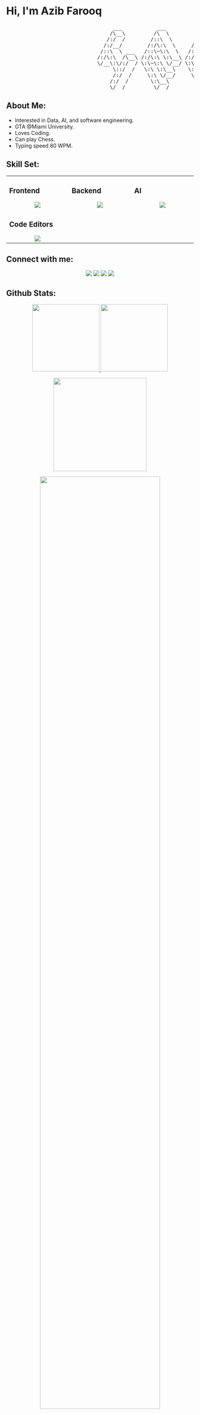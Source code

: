 # Hi, I'm Azib Farooq 

<pre>
                                  ___           ___           ___       ___       ___     
                                 /\__\         /\  \         /\__\     /\__\     /\  \    
                                /:/  /        /::\  \       /:/  /    /:/  /    /::\  \   
                               /:/__/        /:/\:\  \     /:/  /    /:/  /    /:/\:\  \  
                              /::\  \ ___   /::\~\:\  \   /:/  /    /:/  /    /:/  \:\  \ 
                             /:/\:\  /\__\ /:/\:\ \:\__\ /:/__/    /:/__/    /:/__/ \:\__\
                             \/__\:\/:/  / \:\~\:\ \/__/ \:\  \    \:\  \    \:\  \ /:/  /
                                  \::/  /   \:\ \:\__\    \:\  \    \:\  \    \:\  /:/  / 
                                  /:/  /     \:\ \/__/     \:\  \    \:\  \    \:\/:/  /  
                                 /:/  /       \:\__\        \:\__\    \:\__\    \::/  /   
                                 \/__/         \/__/         \/__/     \/__/     \/__/    
</pre>

## About Me:

- Interested in Data, AI, and software engineering.
- GTA @Miami University.
- Loves Coding.
- Can play Chess.
- Typing speed 80 WPM.
  
## Skill Set:

<table><tr><td valign="top" width="25%">

### Frontend  
<a href="https://github.com/itsazibfarooq">
<div align="center">  
       <img src="https://skillicons.dev/icons?i=html,css,js,nextjs,angular,react&perline=4" /> 
</div>
</a>
 </td><td valign="top" width="25%">
        
### Backend
<a href="https://github.com/itsazibfarooq">
<div align="center">
       <img src="https://skillicons.dev/icons?i=nodejs,flask,docker,aws,gcp,kafka,rabbitmq,git,&perline=4" /> 
</div>
</a>

</td><td valign="top" width="25%">
  
### AI
<a href="https://github.com/itsazibfarooq">
<div align="center">
       <img src="https://skillicons.dev/icons?i=pytorch,scikitlearn,numpy,opencv,pandas,matplotlib,pil,&perline=4" /> 
</div>
</a>
</td>
</tr>
<tr><td valign="top" width="25%">

### Code Editors  
<a href="https://github.com/itsazibfarooq">
<div align="center">  
       <img src="https://skillicons.dev/icons?i=vscode,vim,pycharm,&perline=4" /> 
</div>
</a>
 </td>
</tr>
</table>


## Connect with me:
<div align="center">
    <a href="https://www.linkedin.com/in/itsazibfarooq/" target="_blank"><img src="https://img.shields.io/badge/-Tayyaba%20Tabassum-0077B5?style=flat&logo=Linkedin&logoColor=white"/></a>
    <a target="_blank" href="mailto:azibfarooq10@gmail.com"><img src="https://img.shields.io/badge/-tayyabadev@gmail.com-D14836?style=flat&logo=Gmail&logoColor=white"/></a>
    <a href="https://leetcode.com/u/azibfarooq/" target="_blank"><img src="https://img.shields.io/badge/-Tayyaba%20Tabassum-FFA116?style=flat&logo=LeetCode&logoColor=white"/></a>
        <a href="https://medium.com/@azibfarooq10" target="_blank"><img src="https://img.shields.io/badge/-Medium Profile-3B5948?style=flat&logo=Medium&logoColor=white"/></a>
</div>

 ## Github Stats:
<p align="center">
    <a href="https://github.com/itsazibfarooq">
        <img height="180em" src="https://github-readme-stats-git-masterrstaa-rickstaa.vercel.app/api?username=itsazibfarooq&show_icons=true&theme=onedark&include_all_commits=true&count_private=true&hide_border=true"/>
        <img height="180em" src="https://github-readme-stats-eight-theta.vercel.app/api/top-langs/?username=itsazibfarooq&langs_count=12&layout=compact&langs_count=8&theme=onedark&include_all_commits=true&count_private=true&hide_border=true" />
    </a>
</p>
<!-- Activity Graph -->
<p align="center">
  <a href="https://github.com/itsazibfarooq">
    <img height=250 src="https://github-readme-activity-graph.vercel.app/graph?username=itsazibfarooq&bg_color=282c34&color=FDFD96&line=FDFD96&point=FFFFFF&area_color=79FE96&border_radius=24.5&title_color=FDFD96&border_radius=20px"/>
  </a> 
</p>


 <p align="center">
   <a href="https://github.com/itsazibfarooq"> 
     <img width="80%" src="https://github-readme-streak-stats.herokuapp.com/?user=itsazibfarooq&show_icons=true&locale=en&layout=demo&theme=Onedark&hide_border=true" /> 
   </a>  
 </p>

<br>

<div id="header" align="center">
  
  <p align="center"> <a href="https://github.com/ryo-ma/github-profile-trophy"><img src="https://github-profile-trophy.vercel.app/?username=itsazibfarooq" alt="itsazibfarooq" /></a> </p>
  
<p align="left"> <a href="https://twitter.com/" target="blank"><img src="https://img.shields.io/twitter/follow/?logo=twitter&style=for-the-badge" alt="" /></a> </p>

  <img src="https://komarev.com/ghpvc/?username=itsazibfarooq&style=for-the-badge&color=orange" alt=""/>
</div>

<h2  align="center">💻 Check Out My Repos ⬇️ </h2>

#

<!-- <div align="center">
  <a href="https://github.com/itsazibfarooq">
    <img src="https://quotes-github-readme.vercel.app/api?theme=dark">
  </a>
 </div> -->



